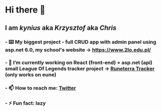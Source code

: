 # Hi there 👋
## I am **_kynius_** aka **_Krzysztof_** aka **_Chris_**
### - ⌨️ My biggest project - full CRUD app with admin panel using asp.net 6.0, my school's website -> https://www.2lo.edu.pl/
### - 🔭 I’m currently working on React (front-end) + asp.net (api) small League Of Legends tracker project -> [Runeterra Tracker](https://runeterra-tracker.vercel.app/) (only works on eune)
### - 📫 How to reach me: [Twitter](https://twitter.com/kynius_/)
### - ⚡ Fun fact: lazy

